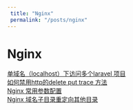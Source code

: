 ```yaml
---
 title: "Nginx"
 permalink: "/posts/nginx"
---
```


# Nginx

[单域名（localhost）下访问多个laravel 项目](/archives/17121)    
[如何禁用http的delete put trace 方法](/archives/22650)    
[Nginx 常用参数配置](/archives/23915)    
[Nginx 域名子目录重定向其他目录](/archives/24990)    
